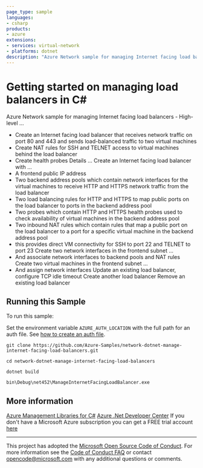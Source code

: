 ```yaml
---
page_type: sample
languages:
- csharp
products:
- azure
extensions:
- services: virtual-network
- platforms: dotnet
description: "Azure Network sample for managing Internet facing load balancers."
---
```


# Getting started on managing load balancers in C# #

 Azure Network sample for managing Internet facing load balancers -
 High-level ...
 - Create an Internet facing load balancer that receives network traffic on
   port 80 and 443 and sends load-balanced traffic to two virtual machines
 - Create NAT rules for SSH and TELNET access to virtual
   machines behind the load balancer
 - Create health probes
 Details ...
 Create an Internet facing load balancer with ...
 - A frontend public IP address
 - Two backend address pools which contain network interfaces for the virtual
   machines to receive HTTP and HTTPS network traffic from the load balancer
 - Two load balancing rules for HTTP and HTTPS to map public ports on the load
   balancer to ports in the backend address pool
 - Two probes which contain HTTP and HTTPS health probes used to check availability
   of virtual machines in the backend address pool
 - Two inbound NAT rules which contain rules that map a public port on the load
   balancer to a port for a specific virtual machine in the backend address pool
 - this provides direct VM connectivity for SSH to port 22 and TELNET to port 23
 Create two network interfaces in the frontend subnet ...
 - And associate network interfaces to backend pools and NAT rules
 Create two virtual machines in the frontend subnet ...
 - And assign network interfaces
 Update an existing load balancer, configure TCP idle timeout
 Create another load balancer
 Remove an existing load balancer


## Running this Sample ##

To run this sample:

Set the environment variable `AZURE_AUTH_LOCATION` with the full path for an auth file. See [how to create an auth file](https://github.com/Azure/azure-libraries-for-net/blob/master/AUTH.md).

    git clone https://github.com/Azure-Samples/network-dotnet-manage-internet-facing-load-balancers.git

    cd network-dotnet-manage-internet-facing-load-balancers

    dotnet build

    bin\Debug\net452\ManageInternetFacingLoadBalancer.exe

## More information ##

[Azure Management Libraries for C#](https://github.com/Azure/azure-sdk-for-net/tree/Fluent)
[Azure .Net Developer Center](https://azure.microsoft.com/en-us/develop/net/)
If you don't have a Microsoft Azure subscription you can get a FREE trial account [here](http://go.microsoft.com/fwlink/?LinkId=330212)

---

This project has adopted the [Microsoft Open Source Code of Conduct](https://opensource.microsoft.com/codeofconduct/). For more information see the [Code of Conduct FAQ](https://opensource.microsoft.com/codeofconduct/faq/) or contact [opencode@microsoft.com](mailto:opencode@microsoft.com) with any additional questions or comments.
